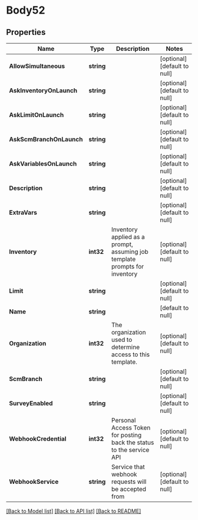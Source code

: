 # Body52

## Properties
Name | Type | Description | Notes
------------ | ------------- | ------------- | -------------
**AllowSimultaneous** | **string** |  | [optional] [default to null]
**AskInventoryOnLaunch** | **string** |  | [optional] [default to null]
**AskLimitOnLaunch** | **string** |  | [optional] [default to null]
**AskScmBranchOnLaunch** | **string** |  | [optional] [default to null]
**AskVariablesOnLaunch** | **string** |  | [optional] [default to null]
**Description** | **string** |  | [optional] [default to null]
**ExtraVars** | **string** |  | [optional] [default to null]
**Inventory** | **int32** | Inventory applied as a prompt, assuming job template prompts for inventory | [optional] [default to null]
**Limit** | **string** |  | [optional] [default to null]
**Name** | **string** |  | [default to null]
**Organization** | **int32** | The organization used to determine access to this template. | [optional] [default to null]
**ScmBranch** | **string** |  | [optional] [default to null]
**SurveyEnabled** | **string** |  | [optional] [default to null]
**WebhookCredential** | **int32** | Personal Access Token for posting back the status to the service API | [optional] [default to null]
**WebhookService** | **string** | Service that webhook requests will be accepted from | [optional] [default to null]

[[Back to Model list]](../README.md#documentation-for-models) [[Back to API list]](../README.md#documentation-for-api-endpoints) [[Back to README]](../README.md)

